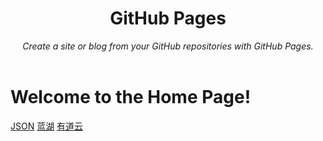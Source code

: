 <header>

<!--
  <<< Author notes: Course header >>>
  Include a 1280×640 image, course title in sentence case, and a concise description in emphasis.
  In your repository settings: enable template repository, add your 1280×640 social image, auto delete head branches.
  Add your open source license, GitHub uses MIT license.
-->

# GitHub Pages

_Create a site or blog from your GitHub repositories with GitHub Pages._

</header>
<body>
    <h1>Welcome to the Home Page!</h1>
        <a href="https://www.bejson.com/" target="_blank">JSON</a>
        <a href="https://lanhuapp.com/link/#/invite?sid=lx64OBE7" target="_blank">蓝湖</a>
        <a href="https://note.youdao.com/web" target="_blank">有道云</a>
</body>
